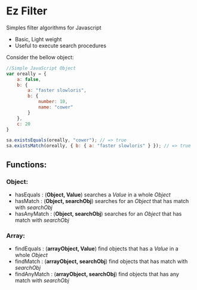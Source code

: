 # Ez Filter
Simples filter algorithms for Javascript

* Basic, Light weight
* Useful to execute search procedures

Consider the bellow object:
```javascript
//Simple JavaScript Object
var oreally = {
    a: false,
    b: {
        a: "faster slowloris",
        b: {
            number: 10,
            name: "cower"
        }
    },
    c: 20
}

sa.existsEquals(oreally, "cower"); // => true
sa.existsMatch(oreally, { b: { a: "faster slowloris" } }); // => true
```
## Functions:
### Object:
* hasEquals : (**Object, Value**) searches a *Value* in a whole *Object*   
* hasMatch : (**Object, searchObj**) searches for an *Object* that has match with *searchObj* 
* hasAnyMatch : (**Object, searchObj**) searches for an *Object* that has match with *searchObj*

### Array:
* findEquals : (**arrayObject, Value**) find objects that has a *Value* in a whole *Object*
* findMatch : (**arrayObject, searchObj**) find objects that has match with *searchObj*
* findAnyMatch : (**arrayObject, searchObj**) find objects that has any match with *searchObj*
